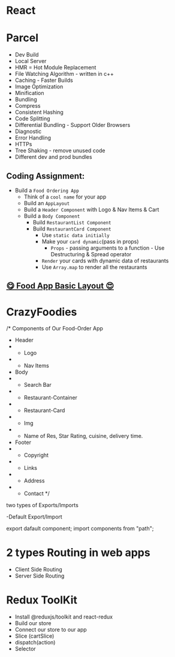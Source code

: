 # React


# Parcel
- Dev Build
- Local Server
- HMR = Hot Module Replacement
- File Watching Algorithm - written in c++
- Caching - Faster Builds
- Image Optimization
- Minification
- Bundling
- Compress 
- Consistent Hashing
- Code Splitting
- Differential Bundling - Support Older Browsers
- Diagnostic
- Error Handling
- HTTPs
- Tree Shaking - remove unused code
- Different dev and prod bundles



## Coding Assignment:

- Build a `Food Ordering App`
  - Think of a `cool name` for your app
  - Build an `AppLayout`
  - Build a `Header Component` with Logo & Nav Items & Cart
  - Build a `Body Component`
    - Build `RestaurantList Component`
    - Build `RestaurantCard Component`
      - Use `static data initially`
      - Make your `card dynamic`(pass in props)
        - `Props` - passing arguments to a function - Use Destructuring & Spread operator
      - `Render` your cards with dynamic data of restaurants
      - Use `Array.map` to render all the restaurants

## [😋 Food App Basic Layout 😍](https://food-app-basic-layout.netlify.app/)

# CrazyFoodies


/* Components of Our Food-Order App
 * Header
 * - Logo
 * - Nav Items
 * Body
 * - Search Bar
 * - Restaurant-Container
 *  - Restaurant-Card
 *    - Img
 *    - Name of Res, Star Rating, cuisine, delivery time.
 * Footer
 * - Copyright
 * - Links
 * - Address
 * - Contact
 */


 two types of Exports/Imports

 -Default Export/Import

   export dafault component;
   import components from "path";

  # 2 types Routing in web apps
  - Client Side Routing
  - Server Side Routing



  # Redux ToolKit
  - Install @reduxjs/toolkit and react-redux
  - Build our store 
  - Connect our store to our app
  - Slice (cartSlice)
  - dispatch(action)
  - Selector
